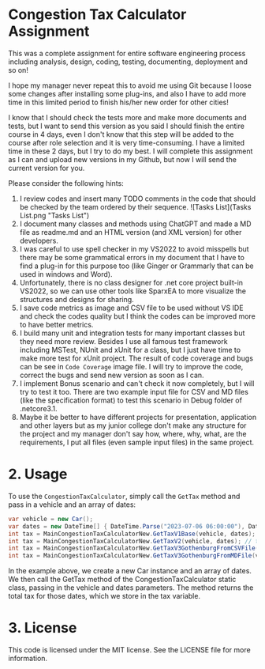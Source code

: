 ﻿# Congestion Tax Calculator Assignment
This was a complete assignment for entire software engineering process including analysis, design, coding, testing, documenting, deployment and so on!

I hope my manager never repeat this to avoid me using Git because I loose some changes after installing some plug-ins, and also I have to add more time in this limited period to finish his/her new order for other cities!

I know that I should check the tests more and make more documents and tests, but I want to send this version as you said I should finish the entire course in 4 days, even I don't know that this step will be added to the course after role selection and it is very time-consuming. I have a limited time in these 2 days, but I try to do my best. I will complete this assignment as I can and upload new versions in my Github, but now I will send the current version for you.

Please consider the following hints:
1. I review codes and insert many TODO comments in the code that should be checked by the team ordered by their sequence.
![Tasks List](Tasks List.png "Tasks List")
2. I document many classes and methods using ChatGPT and made a MD file as readme.md and an HTML version (and XML version) for other developers.
3. I was careful to use spell checker in my VS2022 to avoid misspells but there may be some grammatical errors in my document that I have to find a plug-in for this purpose too (like Ginger or Grammarly that can be used in windows and Word).
4. Unfortunately, there is no class designer for .net core project built-in VS2022, so we can use other tools like SparxEA to more visualize the structures and designs for sharing. 
5. I save code metrics as image and CSV file to be used without VS IDE and check the codes quality but I think the codes can be improved more to have better metrics.
6. I build many unit and integration tests for many important classes but they need more review. Besides I use all famous test framework including MSTest, NUnit and xUnit for a class, but I just have time to make more test for xUnit project. The result of code coverage and bugs can be see in `Code Coverage` image file. I will try to improve the code, correct the bugs and send new version as soon as I can.
7. I implement Bonus scenario and can't check it now completely, but I will try to test it too. There are two example input file for CSV and MD files (like the specification format) to test this scenario in Debug folder of .netcore3.1.
8. Maybe it be better to have different projects for presentation, application and other layers but as my junior college don't make any structure for the project and my manager don't say how, where, why, what, are the requirements, I put all files (even sample input files) in the same project.

# 2. Usage

To use the `CongestionTaxCalculator`, simply call the `GetTax` method and pass in a vehicle and an array of dates:

```csharp
var vehicle = new Car();
var dates = new DateTime[] { DateTime.Parse("2023-07-06 06:00:00"), DateTime.Parse("2023-07-06 07:30:00") };
int tax = MainCongestionTaxCalculatorNew.GetTaxV1Base(vehicle, dates);
int tax = MainCongestionTaxCalculatorNew.GetTaxV2(vehicle, dates); // this version is after doing code reviews
int tax = MainCongestionTaxCalculatorNew.GetTaxV3GothenburgFromCSVFile(vehicle, dates); // this version is improved version of V2 after adding Bonus Scenario
int tax = MainCongestionTaxCalculatorNew.GetTaxV3GothenburgFromMDFile(vehicle, dates); // this version is improved version of V2 after adding Bonus Scenario

```

In the example above, we create a new Car instance and an array of dates. We then call the GetTax method of the CongestionTaxCalculator static class, passing in the vehicle and dates parameters. The method returns the total tax for those dates, which we store in the tax variable.

# 3. License
This code is licensed under the MIT license. See the LICENSE file for more information.